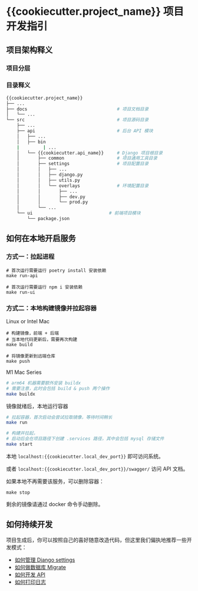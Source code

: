 # {{cookiecutter.project_name}} 项目开发指引

## 项目架构释义

### 项目分层



### 目录释义
```bash
{{cookiecutter.project_name}}
├── ...
├── docs                                  # 项目文档目录
│   └── ...
└── src                                   # 项目源码目录
    ├── ...
    ├── api                               # 后台 API 模块
    │   ├── ...
    │   ├── bin
    |         | ...           
    │   └── {{cookiecutter.api_name}}     # Django 项目根目录 
    │       ├── common                    # 项目通用工具目录
    │       ├── settings                  # 项目配置目录
    │       │   ├── ...
    │       │   ├── django.py
    │       │   ├── utils.py
    │       │   └── overlays              # 环境配置目录
    │       │       ├── ...
    │       │       ├── dev.py
    │       │       └── prod.py
    │       └── ...
    └── ui                             # 前端项目模块
        └── package.json  
```

## 如何在本地开启服务

### 方式一：拉起进程

```shell
# 首次运行需要运行 poetry install 安装依赖
make run-api
```

```shell
# 首次运行需要运行 npm i 安装依赖
make run-ui
```

### 方式二：本地构建镜像并拉起容器

Linux or Intel Mac
```shell
# 构建镜像，前端 + 后端
# 当本地代码更新后，需要再次构建
make build

# 将镜像更新到远端仓库
make push
```

M1 Mac Series
```bash
# arm64 机器需要额外安装 buildx
# 需要注意，此时会包括 build & push 两个操作
make buildx
```

镜像就绪后，本地运行容器
```bash
# 拉起容器，首次启动会尝试拉取镜像，等待时间稍长
make run

# 构建并拉起，
# 启动后会在项目路径下创建 .services 路径，其中会包括 mysql 存储文件
make start
```

本地 `localhost:{{cookiecutter.local_dev_port}}` 即可访问系统。

或者 `localhost:{{cookiecutter.local_dev_port}}/swagger/` 访问 API 文档。

如果本地不再需要该服务，可以删除容器：
```shell
make stop
```
剩余的镜像请通过 docker 命令手动删除。

## 如何持续开发

项目生成后，你可以按照自己的喜好随意改造代码，但这里我们偏执地推荐一些开发模式：
- [如何管理 Django settings](how_to_manage_django_settings.md)
- [如何做数据库 Migrate](how_to_migrate.md)
- [如何开发 API](how_to_develop_api.md)
- [如何打印日志](how_to_logging.md)

